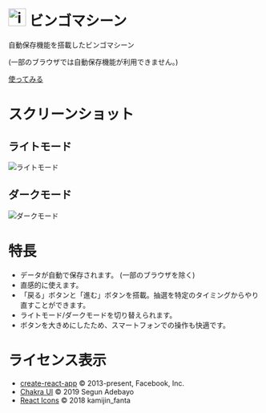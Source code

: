 # <img src="./public/favicon/favicon.ico" alt="icon" height="35px">&nbsp;ビンゴマシーン

自動保存機能を搭載したビンゴマシーン

(一部のブラウザでは自動保存機能が利用できません。)

[使ってみる](https://r-40021.github.io/bingo/)

# スクリーンショット
## ライトモード
![ライトモード]()

## ダークモード
![ダークモード]()

# 特長
- データが自動で保存されます。 (一部のブラウザを除く)
- 直感的に使えます。
- 「戻る」ボタンと「進む」ボタンを搭載。抽選を特定のタイミングからやり直すことができます。
- ライトモード/ダークモードを切り替えられます。
- ボタンを大きめにしたため、スマートフォンでの操作も快適です。

# ライセンス表示
- [create-react-app](https://github.com/facebook/create-react-app/blob/main/LICENSE) &copy; 2013-present, Facebook, Inc.
- [Chakra UI](https://github.com/chakra-ui/chakra-ui/blob/main/LICENSE) &copy; 2019 Segun Adebayo
- [React Icons](https://github.com/react-icons/react-icons/blob/master/LICENSE) &copy; 2018 kamijin_fanta
